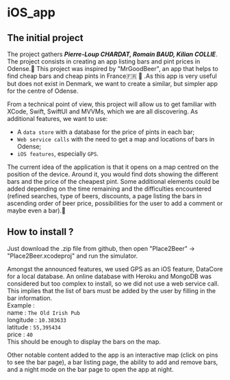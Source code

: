 # iOS_app


## The initial project

The project gathers ***Pierre-Loup CHARDAT, Romain BAUD, Kilian COLLIE***. 
The project consists in creating an app listing bars and pint prices in Odense.:beers: 
This project was inspired by "MrGoodBeer", an app that helps to find cheap bars and cheap pints in France:fr: :baguette_bread: .As this app is very useful but does not exist in Denmark, we want to create a similar, but simpler app for the centre of Odense.

From a technical point of view, this project will allow us to get familiar with XCode, Swift, SwiftUI and MVVMs, which we are all discovering. As additional features, we want to use:
- A `data store` with a database for the price of pints in each bar;
- `Web service calls` with the need to get a map and locations of bars in Odense;
- `iOS features`, especially `GPS`.

The current idea of the application is that it opens on a map centred on the position of the device. Around it, you would find dots showing the different bars and the price of the cheapest pint. Some additional elements could be added depending on the time remaining and the difficulties encountered (refined searches, type of beers, discounts, a page listing the bars in ascending order of beer price, possibilities for the user to add a comment or maybe even a bar).:beer:

## How to install ?


Just download the .zip file from github, then open "Place2Beer" -> "Place2Beer.xcodeproj" and run the simulator.


Amongst the announced features, we used GPS as an iOS feature, DataCore for a local database. An online database with Heroku and MongoDB was considered but too complex to install, so we did not use a web service call. This implies that the list of bars must be added by the user by filling in the bar information.  
Example :  
name : `The Old Irish Pub`  
longitude : `10.383633`  
latitude : `55,395434`  
price : `40`  
This should be enough to display the bars on the map.  

Other notable content added to the app is an interactive map (click on pins to see the bar page), a bar listing page, the ability to add and remove bars, and a night mode on the bar page to open the app at night.
